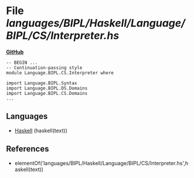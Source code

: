 # File _languages/BIPL/Haskell/Language/BIPL/CS/Interpreter.hs_
**[GitHub](https://github.com/softlang/yas/blob/master/languages/BIPL/Haskell/Language/BIPL/CS/Interpreter.hs)**
```
-- BEGIN ...
-- Continuation-passing style
module Language.BIPL.CS.Interpreter where

import Language.BIPL.Syntax
import Language.BIPL.DS.Domains
import Language.BIPL.CS.Domains
...
```

## Languages
* [Haskell](../languages/Haskell.md) (haskell(text))

## References
* elementOf('languages/BIPL/Haskell/Language/BIPL/CS/Interpreter.hs',haskell(text))
